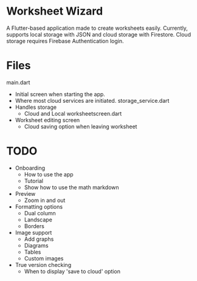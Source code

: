 # Worksheet Wizard

A Flutter-based application made to create worksheets easily.
Currently, supports local storage with JSON and cloud storage with Firestore. Cloud storage requires Firebase Authentication login.

# Files

main.dart
 - Initial screen when starting the app.
 - Where most cloud services are initiated.
storage_service.dart
 - Handles storage
   - Cloud and Local
worksheetscreen.dart
 - Worksheet editing screen
   - Cloud saving option when leaving worksheet


# TODO

 - Onboarding
   - How to use the app
   - Tutorial
   - Show how to use the math markdown
 - Preview
   - Zoom in and out
 - Formatting options
   - Dual column
   - Landscape
   - Borders
 - Image support
   - Add graphs
   - Diagrams
   - Tables
   - Custom images
 - True version checking
   - When to display 'save to cloud' option